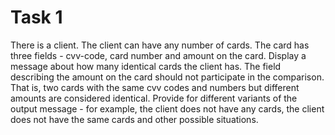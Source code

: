 # Task 1
There is a client.
The client can have any number of cards.
The card has three fields - cvv-code, card number and amount on the card.
Display a message about how many identical cards the client has.
The field describing the amount on the card should not participate in the comparison.
That is, two cards with the same cvv codes and numbers but different amounts are considered identical.
Provide for different variants of the output message - for example, the client does not have any cards, the client does not have the same cards and other possible situations.

